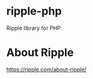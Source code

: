 ripple-php
==========

Ripple library for PHP

About Ripple
==========

https://ripple.com/about-ripple/
